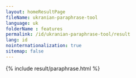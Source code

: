 ```yaml
---
layout: homeResultPage
fileName: ukranian-paraphrase-tool
language: uk
folderName : features
permalink: /id/ukranian-paraphrase-tool/result
lang: id
nointernationalization: true
sitemap: false
---
```

{% include result/paraphrase.html %}

<script src="/js/result/paraprashing.js" data-foldername="{{page.folderName}}" data-lang="{{page.lang}}"></script>